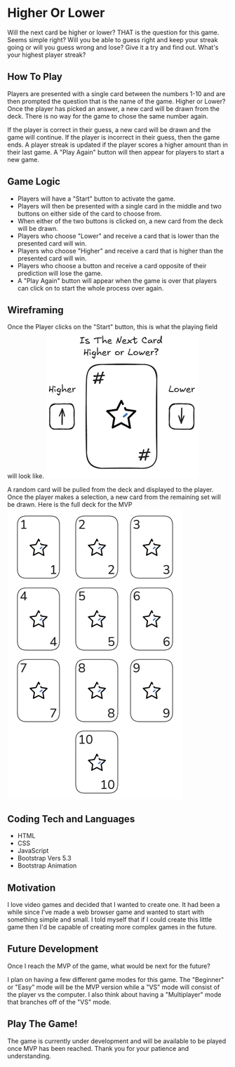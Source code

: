 # Higher Or Lower

Will the next card be higher or lower? THAT is the question for this game. Seems simple right? Will you be able to guess right and keep your streak going or will you guess wrong and lose? Give it a try and find out. What's your highest player streak?

## How To Play
Players are presented with a single card between the numbers 1-10 and are then prompted the question that is the name of the game. Higher or Lower? Once the player has picked an answer, a new card will be drawn from the deck. There is no way for the game to chose the same number again.

If the player is correct in their guess, a new card will be drawn and the game will continue. If the player is incorrect in their guess, then the game ends. A player streak is updated if the player scores a higher amount than in their last game. A "Play Again" button will then appear for players to start a new game.

## Game Logic
- Players will have a "Start" button to activate the game.
- Players will then be presented with a single card in the middle and two buttons on either side of the card to choose from.
- When either of the two buttons is clicked on, a new card from the deck will be drawn.
- Players who choose "Lower" and receive a card that is lower than the presented card will win.
- Players who choose "Higher" and receive a card that is higher than the presented card will win.
- Players who choose a button and receive a card opposite of their prediction will lose the game.
- A "Play Again" button will appear when the game is over that players can click on to start the whole process over again.

## Wireframing
Once the Player clicks on the "Start" button, this is what the playing field will look like.
![Wireframe](assets/images/wireframes/higher_lower_wireframe.png)

A random card will be pulled from the deck and displayed to the player. Once the player makes a selection, a new card from the remaining set will be drawn. Here is the full deck for the MVP
![mvp_deck](assets/images/wireframes/mvp_card_deck.png)

## Coding Tech and Languages
- HTML
- CSS
- JavaScript
- Bootstrap Vers 5.3
- Bootstrap Animation

## Motivation
I love video games and decided that I wanted to create one. It had been a while since I've made a web browser game and wanted to start with something simple and small. I told myself that if I could create this little game then I'd be capable of creating more complex games in the future.

## Future Development
Once I reach the MVP of the game, what would be next for the future?

I plan on having a few different game modes for this game. The "Beginner" or "Easy" mode will be the MVP version while a "VS" mode will consist of the player vs the computer. I also think about having a "Multiplayer" mode that branches off of the "VS" mode.

## Play The Game!
The game is currently under development and will be available to be played once MVP has been reached. Thank you for your patience and understanding.